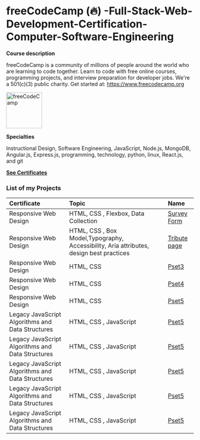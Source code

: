 # freeCodeCamp (🔥) -Full-Stack-Web-Development-Certification-Computer-Software-Engineering
 

**Course description**

freeCodeCamp is a community of millions of people around the world who are learning to code together. Learn to code with free online courses, programming projects, and interview preparation for developer jobs. We're a 501(c)(3) public charity. Get started at: https://www.freecodecamp.org

<img src="https://media.licdn.com/dms/image/C4E0BAQGLKj3JHcof0w/company-logo_100_100/0/1630639684997/free_code_camp_logo?e=1720051200&amp;v=beta&amp;t=F-tTN1M2eWyeNoUGxWhQJrysRrQonck2PJJUxEpaf4c" loading="lazy" alt="freeCodeCamp" id="ember242" class="ivm-view-attr__img--centered EntityPhoto-square-6   evi-image lazy-image ember-view" width="96" height="96">

**Specialties**
 
 Instructional Design, Software Engineering, JavaScript, Node.js, MongoDB, Angular.js, Express.js, programming, technology, python, linux, React.js, and git  

[**See Certificates**](https://www.freecodecamp.org/Pejir)
 

### List of my Projects


| Certificate | Topic            | Name                       |
| :--- | :--------------- | :------------------------- |
| Responsive Web Design   | HTML, CSS , Flexbox, Data Collection |[Survey Form ](https://github.com/PeJiR/freeCodeCamp-Full-Stack-Web-Development-Certification-Computer-Software-Engineering/tree/main/Responsive%20Web%20Design/0.1.Certification%20Project_Survey%20Form)|
| Responsive Web Design  | HTML, CSS , Box Model,Typography, Accessibility, Aria attributes, design best practices    | [Tribute page](https://github.com/PeJiR/freeCodeCamp--Full-Stack-Web-Development-Certification-Computer-Software-Engineering/tree/main/Responsive%20Web%20Design/0.2.Certification%20Project-Build%20a%20Tribute%20Page)             |
| Responsive Web Design  | HTML, CSS      | [Pset3](Pset3)             |
| Responsive Web Design  | HTML, CSS      | [Pset4](Pset4)             |
| Responsive Web Design  |HTML, CSS  | [Pset5](Pset5)             |
| Legacy JavaScript Algorithms and Data Structures |HTML, CSS , JavaScript | [Pset5](Pset5)             |
| Legacy JavaScript Algorithms and Data Structures |HTML, CSS , JavaScript | [Pset5](Pset5)             |
| Legacy JavaScript Algorithms and Data Structures  |HTML, CSS , JavaScript | [Pset5](Pset5)             |
| Legacy JavaScript Algorithms and Data Structures  |HTML, CSS , JavaScript | [Pset5](Pset5)             |
| Legacy JavaScript Algorithms and Data Structures  |HTML, CSS , JavaScript | [Pset5](Pset5)             |

